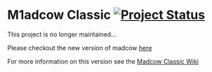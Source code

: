 # M1adcow Classic [![Project Status](http://stillmaintained.com/4impact/madcow-classic.png)](http://stillmaintained.com/4impact/madcow-classic)

This project is no longer maintained... 

Please checkout the new version of madcow [here](https://github.com/4impact/madcow)

For more information on this version see the [Madcow Classic Wiki](https://github.com/4impact/madcow-classic/wiki)
